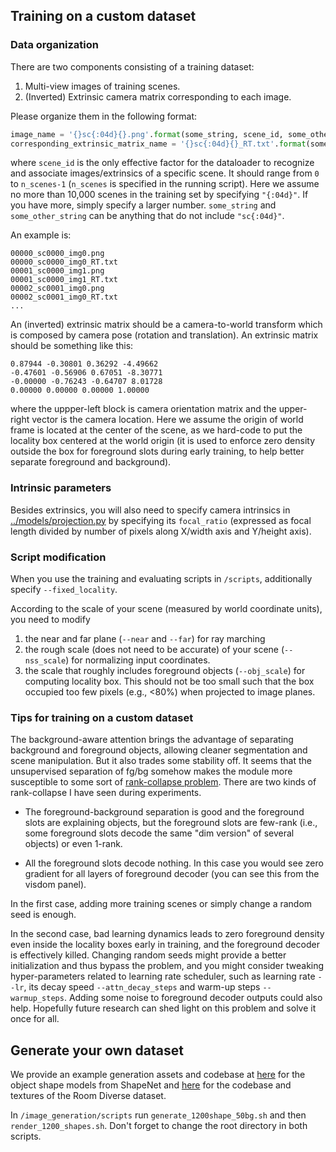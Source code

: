 ## Training on a custom dataset

### Data organization

There are two components consisting of a training dataset:

1. Multi-view images of training scenes.
2. (Inverted) Extrinsic camera matrix corresponding to each image.

Please organize them in the following format:

```python
image_name = '{}sc{:04d}{}.png'.format(some_string, scene_id, some_other_string)
corresponding_extrinsic_matrix_name = '{}sc{:04d}{}_RT.txt'.format(some_string, scene_id, some_other_string)
```

where ```scene_id``` is the only effective factor for the dataloader to recognize and associate images/extrinsics of a specific scene.
It should range from ```0``` to ```n_scenes-1``` (```n_scenes``` is specified in the running script).
Here we assume no more than 10,000 scenes in the training set by specifying ```"{:04d}"```.
If you have more, simply specify a larger number.
```some_string``` and ```some_other_string``` can be anything that do not include ```"sc{:04d}"```.

An example is:
```
00000_sc0000_img0.png
00000_sc0000_img0_RT.txt
00001_sc0000_img1.png
00001_sc0000_img1_RT.txt
00002_sc0001_img0.png
00002_sc0001_img0_RT.txt
...
```

An (inverted) extrinsic matrix should be a camera-to-world transform
which is composed by camera pose (rotation and translation).
An extrinsic matrix should be something like this:
```
0.87944 -0.30801 0.36292 -4.49662
-0.47601 -0.56906 0.67051 -8.30771
-0.00000 -0.76243 -0.64707 8.01728
0.00000 0.00000 0.00000 1.00000
```
where the uppper-left block is camera orientation matrix and the upper-right vector is the camera location.
Here we assume the origin of world frame is located at the center of the scene,
as we hard-code to put the locality box centered at the world origin 
(it is used to enforce zero density outside the box for foreground slots during early training, 
to help better separate foreground and background).

### Intrinsic parameters

Besides extrinsics, you will also need to specify camera intrinsics in [../models/projection.py](../models/projection.py) by specifying
its ```focal_ratio``` (expressed as focal length divided by number of pixels along X/width axis and Y/height axis).

### Script modification

When you use the training and evaluating scripts in ```/scripts```,
additionally specify ```--fixed_locality```.

According to the scale of your scene (measured by world coordinate units),
you need to modify 
1. the near and far plane (```--near``` and ```--far```) for ray marching
2. the rough scale (does not need to be accurate) of your scene (```--nss_scale```) for normalizing input coordinates.
3. the scale that roughly includes foreground objects (```--obj_scale```) for computing locality box. This should not be too small
such that the box occupied too few pixels (e.g., <80%) when projected to image planes.

### Tips for training on a custom dataset

The background-aware attention brings the advantage of separating background and foreground objects,
allowing cleaner segmentation and scene manipulation.
But it also trades some stability off.
It seems that 
the unsupervised separation of fg/bg somehow makes the module more susceptible to some sort of [rank-collapse problem](https://arxiv.org/abs/2103.03404).
There are two kinds of rank-collapse I have seen during experiments.

- The foreground-background separation is good and the foreground slots are explaining objects, but the foreground slots are few-rank (i.e., some foreground slots decode the same "dim version" of several objects) or even 1-rank.
  
- All the foreground slots decode nothing. In this case you would see zero gradient for all layers of foreground decoder (you can see this from the visdom panel).

In the first case,
adding more training scenes or simply change a random seed is enough.

In the second case, bad learning dynamics leads to zero foreground density even inside the locality boxes early in training, and the foreground decoder is effectively killed. 
Changing random seeds might provide a better initialization and thus bypass the problem,
and you might consider tweaking hyper-parameters related to learning rate scheduler, such as learning rate ```--lr```, its decay speed ```--attn_decay_steps``` and warm-up steps ```--warmup_steps```.
Adding some noise to foreground decoder outputs could also help. 
Hopefully future research can shed light on this problem and solve it once for all.


## Generate your own dataset

We provide an example generation assets and codebase at 
[here](https://office365stanford-my.sharepoint.com/:u:/g/personal/koven_stanford_edu/Ec-vEV0XMxBGpWgx1y6kSkIBOiY_AelngVf2qk2zAHgb_A?e=2gIqGv) 
for the object shape models from ShapeNet and 
[here](https://office365stanford-my.sharepoint.com/:u:/g/personal/koven_stanford_edu/EX0Q_Wmv8EBPqPboJ2QWAqEB18lOQ6aKU2k84tax1YP3Hw?e=lLr16K) 
for the codebase and textures of the Room Diverse dataset.

In ``/image_generation/scripts`` run ``generate_1200shape_50bg.sh`` and then ``render_1200_shapes.sh``.
Don't forget to change the root directory in both scripts.